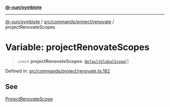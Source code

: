 [**@-xun/symbiote**](../../../../../README.md)

***

[@-xun/symbiote](../../../../../README.md) / [src/commands/project/renovate](../README.md) / projectRenovateScopes

# Variable: projectRenovateScopes

> `const` **projectRenovateScopes**: [`DefaultGlobalScope`](../../../../configure/enumerations/DefaultGlobalScope.md)[]

Defined in: [src/commands/project/renovate.ts:182](https://github.com/Xunnamius/symbiote/blob/d690f89078e542b7ce30292e44cc1a492eab16bd/src/commands/project/renovate.ts#L182)

## See

[ProjectRenovateScope](../../../../configure/enumerations/DefaultGlobalScope.md)
